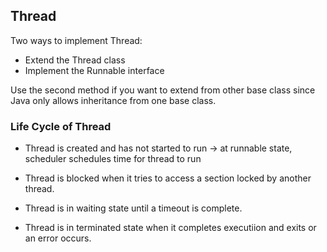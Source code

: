 ## Thread 

Two ways to implement Thread: 
* Extend the Thread class
* Implement the Runnable interface

Use the second method if you want to extend from other base class since Java only allows inheritance from one base class. 

### Life Cycle of Thread

* Thread is created and has not started to run -> at runnable state, scheduler schedules time for thread to run

* Thread is blocked when it tries to access a section locked by another thread. 

* Thread is in waiting state until a timeout is complete. 

* Thread is in terminated state when it completes executiion and exits or an error occurs.


